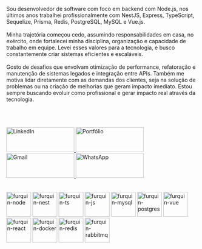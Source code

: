   <p text-align="center" >
              Sou desenvolvedor de software com foco em backend com Node.js, nos últimos anos trabalhei profissionalmente com NestJS, Express, TypeScript, Sequelize, Prisma, Redis, PostgreSQL, MySQL e Vue.js. 
              <br />
              <br />
              Minha trajetória começou cedo, assumindo responsabilidades em casa, no exército, onde fortalecei minha disciplina, organização e capacidade de trabalho em equipe. Levei esses valores para a tecnologia, e busco constantemente criar sistemas eficientes e escaláveis.
              <br />
              <br />
              Gosto de desafios que envolvam otimização de performance, refatoração e manutenção de sistemas legados e integração entre APIs. Também me motiva lidar diretamente com as demandas dos clientes, seja na solução de problemas ou na criação de melhorias que geram impacto imediato. Estou sempre buscando evoluir como profissional e gerar impacto real através da tecnologia.
              <br />
              <br />
  </p>
  <br>
  <br>
  
<div class="contatos">
  <a href="https://www.linkedin.com/in/laert-furquin/" target="_blank" rel="noopener noreferrer">
    <img width="179" height="65" src="https://cdn.jsdelivr.net/gh/devicons/devicon/icons/linkedin/linkedin-original.svg" alt="LinkedIn">
  </a>
  <a href="https://furquin.github.io/laertFurquin/#/" target="_blank" rel="noopener noreferrer">
    <img width="179" height="65" src="https://cdn.jsdelivr.net/gh/devicons/devicon/icons/gitbook/gitbook-original.svg" alt="Portfólio">
  </a>
  <a href="mailto:laert.ff@gmail.com" target="_blank" rel="noopener noreferrer">
    <img width="179" height="65" src="https://cdn.simpleicons.org/gmail/EA4335" alt="Gmail">
  </a>
  <a href="https://wa.me/5561991205922" target="_blank" rel="noopener noreferrer">
    <img width="179" height="65" src="https://cdn.simpleicons.org/whatsapp/25D366" alt="WhatsApp">
  </a>
</div>
<div class="competencias">
  <br><br>

  <div>
    <img height="65" width="65" alt="furquin-node" src="https://cdn.jsdelivr.net/gh/devicons/devicon/icons/nodejs/nodejs-original-wordmark.svg" />
    <img height="65" width="65" alt="furquin-nest" src="https://cdn.jsdelivr.net/gh/devicons/devicon/icons/nestjs/nestjs-original-wordmark.svg" />
    <img height="65" width="65" alt="furquin-ts" src="https://cdn.jsdelivr.net/gh/devicons/devicon/icons/typescript/typescript-plain.svg" />
    <img height="65" width="65" alt="furquin-js" src="https://cdn.jsdelivr.net/gh/devicons/devicon/icons/javascript/javascript-plain.svg" />
    <img height="65" width="65" alt="furquin-mysql" src="https://cdn.jsdelivr.net/gh/devicons/devicon/icons/mysql/mysql-original-wordmark.svg" />
    <img height="65" width="65" alt="furquin-postgres" src="https://cdn.jsdelivr.net/gh/devicons/devicon/icons/postgresql/postgresql-original-wordmark.svg" />
    <img height="65" width="65" alt="furquin-vue" src="https://cdn.jsdelivr.net/gh/devicons/devicon/icons/vuejs/vuejs-original-wordmark.svg" />          
    <img height="65" width="65" alt="furquin-react" src="https://cdn.jsdelivr.net/gh/devicons/devicon/icons/react/react-original-wordmark.svg" />
    <img height="65" width="65" alt="furquin-docker" src="https://cdn.jsdelivr.net/gh/devicons/devicon/icons/docker/docker-plain-wordmark.svg" />
    <img height="65" width="65" alt="furquin-redis" src="https://cdn.jsdelivr.net/gh/devicons/devicon/icons/redis/redis-plain-wordmark.svg" />
    <img height="65" width="65" alt="furquin-rabbitmq" src="https://cdn.jsdelivr.net/gh/devicons/devicon/icons/rabbitmq/rabbitmq-original-wordmark.svg" />
  </div>  
</div>

